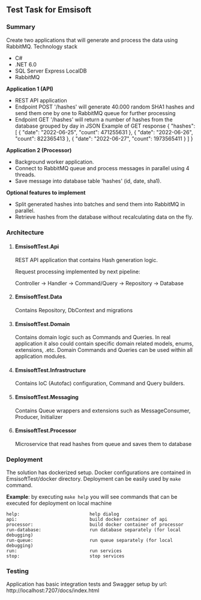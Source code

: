 ## Test Task for Emsisoft

### Summary

Create two applications that will generate and process the data using RabbitMQ.
Technology stack
- C#
- .NET 6.0
- SQL Server Express LocalDB
- RabbitMQ

**Application 1 (API)**
- REST API application
- Endpoint POST '/hashes' will generate 40.000 random SHA1 hashes and send them one by one to RabbitMQ queue for further processing
- Endpoint GET '/hashes' will return a number of hashes from the database grouped by day in JSON
  Example of GET response
  {
  "hashes": [
  {
  "date": "2022-06-25",
  "count": 471255631
  },
  {
  "date": "2022-06-26",
  "count": 822365413
  },
  {
  "date": "2022-06-27",
  "count": 1973565411
  }
  ]
  }

**Application 2 (Processor)**
- Background worker application.
- Connect to RabbitMQ queue and process messages in parallel using 4 threads.
- Save message into database table 'hashes' (id, date, sha1).

**Optional features to implement**
- Split generated hashes into batches and send them into RabbitMQ in parallel.
- Retrieve hashes from the database without recalculating data on the fly.


### Architecture

1. #### EmsisoftTest.Api 
    REST API application that contains Hash generation logic. 

    Request processing implemented by next pipeline:
    
    Controller -> Handler -> Command/Query -> Repository -> Database
   
2. #### EmsisoftTest.Data
    Contains Repository, DbContext and migrations
3. #### EmsisoftTest.Domain
    Contains domain logic such as Commands and Queries. In real application it also could contain specific domain related models, enums, extensions, .etc. Domain Commands and Queries can be used within all application modules.
4. #### EmsisoftTest.Infrastructure
    Contains IoC (Autofac) configuration, Command and Query builders.
5. #### EmsisoftTest.Messaging
    Contains Queue wrappers and extensions such as MessageConsumer, Producer, Initializer
6. #### EmsisoftTest.Processor
    Microservice that read hashes from queue and saves them to database

### Deployment

The solution has dockerized setup. Docker configurations are contained in EmsisoftTest/docker directory.
Deployment can be easily used by `make` command.

**Example**: by executing `make help` you will see commands that can be executed for deployment on local machine

```
help:                          help dialog
api:                           build docker container of api
processor:                     build docker container of processor
run-database:                  run database separately (for local debugging)
run-queue:                     run queue separately (for local debugging)
run:                           run services
stop:                          stop services
```

### Testing

Application has basic integration tests and Swagger setup by url: http://localhost:7207/docs/index.html